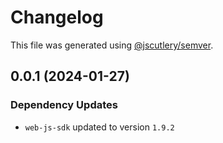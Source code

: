 # Changelog

This file was generated using [@jscutlery/semver](https://github.com/jscutlery/semver).

## 0.0.1 (2024-01-27)

### Dependency Updates

* `web-js-sdk` updated to version `1.9.2`

